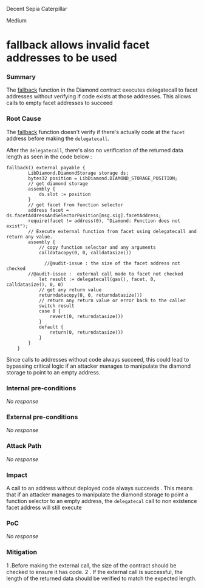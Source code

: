 Decent Sepia Caterpillar

Medium

# fallback allows invalid facet addresses to be used

### Summary

The  [fallback](https://github.com/sherlock-audit/2024-09-symmio-v0-8-4-update-contest/blob/main/protocol-core/contracts/Diamond.sol#L47) function in the Diamond contract executes delegatecall to facet addresses without verifying if code exists at those addresses. This allows calls to empty facet addresses to succeed

### Root Cause

 The [fallback](https://github.com/sherlock-audit/2024-09-symmio-v0-8-4-update-contest/blob/main/protocol-core/contracts/Diamond.sol#L47) function  doesn't verify if there's actually code at the `facet` address before making the `delegatecall`.

 After the `delegatecall`, there's also no verification of the returned data length as seen in the code below :
 
```solidity
fallback() external payable {
		LibDiamond.DiamondStorage storage ds;
		bytes32 position = LibDiamond.DIAMOND_STORAGE_POSITION;
		// get diamond storage
		assembly {
			ds.slot := position
		}
		// get facet from function selector
		address facet = ds.facetAddressAndSelectorPosition[msg.sig].facetAddress;
		require(facet != address(0), "Diamond: Function does not exist");
		// Execute external function from facet using delegatecall and return any value.
		assembly {
			// copy function selector and any arguments
			calldatacopy(0, 0, calldatasize())
		
              //@audit-issue : the size of the facet address not  checked 
		//@audit-issue :  external call made to facet not checked
			let result := delegatecall(gas(), facet, 0, calldatasize(), 0, 0)
			// get any return value
			returndatacopy(0, 0, returndatasize())
			// return any return value or error back to the caller
			switch result
			case 0 {
				revert(0, returndatasize())
			}
			default {
				return(0, returndatasize())
			}
		}
	}
```
 

Since calls to addresses without code always succeed, this could lead to bypassing critical logic if an attacker manages to manipulate the diamond storage to point to an empty address.

### Internal pre-conditions

_No response_

### External pre-conditions

_No response_

### Attack Path

_No response_

### Impact

A call to an address without deployed code always succeeds . This means that if an attacker manages to manipulate the diamond storage to point a function selector to an empty address, the `delegatecal` call to non existence  facet  address will still execute 

### PoC

_No response_

### Mitigation


1 .Before making the external call, the size of the contract should be checked to ensure it has code.
2 . If the external call is  successful, the length of the returned data should be verified to match the expected length.
